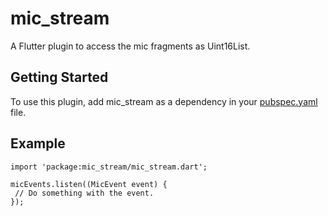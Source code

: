 # mic_stream

A Flutter plugin to access the mic fragments as Uint16List.

## Getting Started

To use this plugin, add mic_stream as a dependency in your [pubspec.yaml](https://flutter.io/using-packages/) file.

## Example
```
import 'package:mic_stream/mic_stream.dart';

micEvents.listen((MicEvent event) {
 // Do something with the event.
});
```
